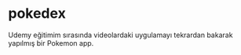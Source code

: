 # pokedex

Udemy eğitimim sırasında videolardaki uygulamayı tekrardan bakarak yapılmış bir Pokemon app. 
